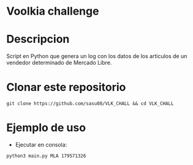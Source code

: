 # Voolkia challenge

# Descripcion
Script en Python que genera un log con los datos de los articulos de un vendedor determinado de Mercado Libre.


# Clonar este repositorio

```
git clone https://github.com/sasu08/VLK_CHALL && cd VLK_CHALL
```

# Ejemplo de uso

- Ejecutar en consola:
```
python3 main.py MLA 179571326
```
